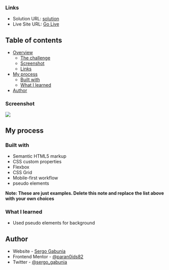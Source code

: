 ### Links

- Solution URL: [solution](https://github.com/sGabunia/profile-card-component)
- Live Site URL: [Go Live](https://zealous-bose-576cac.netlify.app/)

## Table of contents

- [Overview](#overview)
  - [The challenge](#the-challenge)
  - [Screenshot](#screenshot)
  - [Links](#links)
- [My process](#my-process)
  - [Built with](#built-with)
  - [What I learned](#what-i-learned)
- [Author](#author)

### Screenshot

![](./screenshots./card.png)

## My process

### Built with

- Semantic HTML5 markup
- CSS custom properties
- Flexbox
- CSS Grid
- Mobile-first workflow
- pseudo elements

**Note: These are just examples. Delete this note and replace the list above with your own choices**

### What I learned

- Used pseudo elements for background

## Author

- Website - [Sergo Gabunia](https://github.com/sGabunia)
- Frontend Mentor - [@paran0ids82](https://www.frontendmentor.io/profile/paran0ids82)
- Twitter - [@sergo_gabunia](https://twitter.com/sergo_gabunia)
